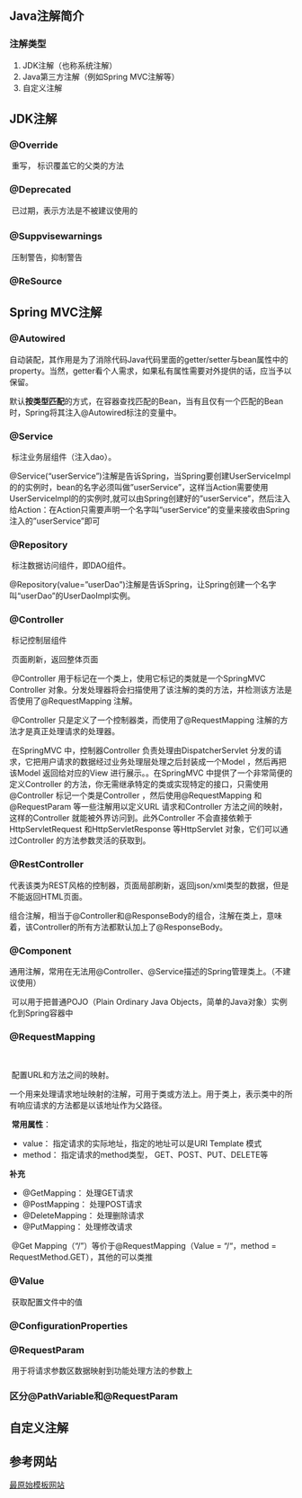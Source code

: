 ## Java注解简介



### 注解类型

1. JDK注解（也称系统注解）
2. Java第三方注解（例如Spring MVC注解等）
3. 自定义注解



## JDK注解



### @Override

​		重写， 标识覆盖它的父类的方法



### @Deprecated

​		已过期，表示方法是不被建议使用的

### @Suppvisewarnings　

​		 压制警告，抑制警告



### @ReSource



## Spring MVC注解



### @Autowired

​		自动装配，其作用是为了消除代码Java代码里面的getter/setter与bean属性中的property。当然，getter看个人需求，如果私有属性需要对外提供的话，应当予以保留。

​		默认**按类型匹配**的方式，在容器查找匹配的Bean，当有且仅有一个匹配的Bean时，Spring将其注入@Autowired标注的变量中。

### @Service

​		标注业务层组件（注入dao）。

​		@Service(“userService”)注解是告诉Spring，当Spring要创建UserServiceImpl的的实例时，bean的名字必须叫做”userService”，这样当Action需要使用UserServiceImpl的的实例时,就可以由Spring创建好的”userService”，然后注入给Action：在Action只需要声明一个名字叫“userService”的变量来接收由Spring注入的”userService”即可

### @Repository

​		标注数据访问组件，即DAO组件。

​		@Repository(value=”userDao”)注解是告诉Spring，让Spring创建一个名字叫“userDao”的UserDaoImpl实例。



### @Controller

​		标记控制层组件

​		页面刷新，返回整体页面

​		@Controller 用于标记在一个类上，使用它标记的类就是一个SpringMVC Controller 对象。分发处理器将会扫描使用了该注解的类的方法，并检测该方法是否使用了@RequestMapping 注解。

​		@Controller 只是定义了一个控制器类，而使用了@RequestMapping 注解的方法才是真正处理请求的处理器。

​		在SpringMVC 中，控制器Controller 负责处理由DispatcherServlet 分发的请求，它把用户请求的数据经过业务处理层处理之后封装成一个Model ，然后再把该Model 返回给对应的View 进行展示。。在SpringMVC 中提供了一个非常简便的定义Controller 的方法，你无需继承特定的类或实现特定的接口，只需使用@Controller 标记一个类是Controller ，然后使用@RequestMapping 和@RequestParam 等一些注解用以定义URL 请求和Controller 方法之间的映射，这样的Controller 就能被外界访问到。此外Controller 不会直接依赖于HttpServletRequest 和HttpServletResponse 等HttpServlet 对象，它们可以通过Controller 的方法参数灵活的获取到。



### @RestController

​		代表该类为REST风格的控制器，页面局部刷新，返回json/xml类型的数据，但是不能返回HTML页面。

​		组合注解，相当于@Controller和@ResponseBody的组合，注解在类上，意味着，该Controller的所有方法都默认加上了@ResponseBody。

### **@Component**

​		通用注解，常用在无法用@Controller、@Service描述的Spring管理类上。（不建议使用）

​		可以用于把普通POJO（Plain Ordinary  Java Objects，简单的Java对象）实例化到Spring容器中



### @RequestMapping

​	

​		配置URL和方法之间的映射。

​    	一个用来处理请求地址映射的注解，可用于类或方法上。用于类上，表示类中的所有响应请求的方法都是以该地址作为父路径。

​	**常用属性**：

- value： 指定请求的实际地址，指定的地址可以是URI Template 模式
- method： 指定请求的method类型， GET、POST、PUT、DELETE等



**补充**

- @GetMapping： 处理GET请求
- @PostMapping： 处理POST请求
- @DeleteMapping： 处理删除请求
- @PutMapping： 处理修改请求

​	@Get Mapping（“/”）等价于@RequestMapping（Value = “/“，method = RequestMethod.GET），其他的可以类推



### @Value

​		获取配置文件中的值



### @ConfigurationProperties



### @RequestParam

​		用于将请求参数区数据映射到功能处理方法的参数上



### 区分@PathVariable和@RequestParam





## 自定义注解



## 参考网站

[最原始模板网站](https://blog.csdn.net/qq_36317994/article/details/79571605)